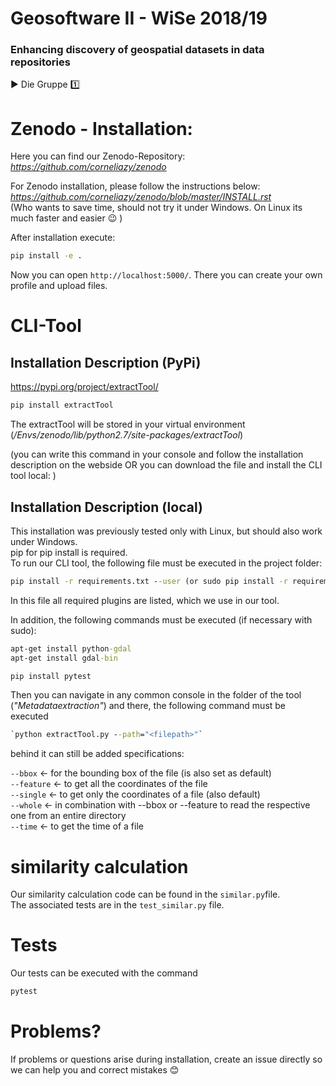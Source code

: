 # Geosoftware II - WiSe 2018/19
### Enhancing discovery of geospatial datasets in data repositories

:arrow_forward: Die Gruppe :one:   
# Zenodo - Installation:      
Here you can find our Zenodo-Repository:   
*https://github.com/corneliazy/zenodo*   

For Zenodo installation, please follow the instructions below:    
*https://github.com/corneliazy/zenodo/blob/master/INSTALL.rst*   
(Who wants to save time, should not try it under Windows. On Linux its much faster and easier :wink: )
 
After installation execute:
```bat 
pip install -e .
```
Now you can open `http://localhost:5000/`. There you can create your own profile and upload files.

# CLI-Tool   
## Installation Description (PyPi)  
https://pypi.org/project/extractTool/  
```bat 
pip install extractTool
```
The extractTool will be stored in your virtual environment (*/Envs/zenodo/lib/python2.7/site-packages/extractTool*)   

(you can write this command in your console and follow the installation description on the webside OR    you can download the file and install the CLI tool local: )   
## Installation Description (local)
This installation was previously tested only with Linux, but should also work under Windows.   
pip for pip install is required.   
To run our CLI tool, the following file must be executed in the project folder:   
     
```bat 
pip install -r requirements.txt --user (or sudo pip install -r requirements.txt) 
```
   
In this file all required plugins are listed, which we use in our tool.      

In addition, the following commands must be executed (if necessary with sudo):   
```bat 
apt-get install python-gdal    
apt-get install gdal-bin 
```
```bat 
pip install pytest   
```      
Then you can navigate in any common console in the folder of the tool (*"Metadataextraction"*) and
there, the following command must be executed   

```bat 
`python extractTool.py --path="<filepath>"`
```

behind it can still be added specifications:
   
`--bbox` &larr; for the bounding box of the file (is also set as default)   
`--feature` &larr; to get all the coordinates of the file   
`--single` &larr; to get only the coordinates of a file (also default)   
`--whole` &larr; in combination with --bbox or --feature to read the respective one from an entire directory   
`--time` &larr; to get the time of a file   

# similarity calculation

Our similarity calculation code can be found in the `similar.py`file.   
The associated tests are in the `test_similar.py` file.

# Tests

Our tests can be executed with the command 
```bat 
pytest
```

# Problems?
If problems or questions arise during installation, create an issue directly so we can help you and correct mistakes :blush:
